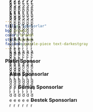 ```yaml
---
title: "Sponsorlar"
bg: brown2
color: brown5
style: center
fa-icon: puzzle-piece text-darkestgray
---
```

<div><h3>Platin Sponsor</h3></div>
<div>
<figure style="margin:0; margin-left:1em; margin-bottom:1em; padding:0; float:left; text-align:center; position:relative; background:#000">
  <img src="../img/sponsor_placeholder.jpg" alt="" style="display:block; max-width:100%; margin:auto; padding:auto;"/>
  <figcaption style="position:absolute; left:0; bottom:0; width:100%; background: rgba(255,255,255,0.5);">Platin Sponsor Placeholder</figcaption>
</figure>
</div>
<div><h3>Altın Sponsorlar</h3></div>
<div>
<figure style="margin:0; margin-left:1em; margin-bottom:1em; padding:0; float:left; text-align:center; position:relative; background:#000">
  <img src="../img/sponsor_placeholder.jpg" alt="" style="display:block; max-width:100%; margin:auto; padding:auto;"/>
  <figcaption style="position:absolute; left:0; bottom:0; width:100%; background: rgba(255,255,255,0.5);">Altın Sponsor Placeholder</figcaption>
</figure>
<figure style="margin:0; margin-left:1em; margin-bottom:1em; padding:0; float:left; text-align:center; position:relative; background:#000">
  <img src="../img/sponsor_placeholder.jpg" alt="" style="display:block; max-width:100%; margin:auto; padding:auto;"/>
  <figcaption style="position:absolute; left:0; bottom:0; width:100%; background: rgba(255,255,255,0.5);">Altın Sponsor Placeholder</figcaption>
</figure>
<figure style="margin:0; margin-left:1em; margin-bottom:1em; padding:0; float:left; text-align:center; position:relative; background:#000">
  <img src="../img/sponsor_placeholder.jpg" alt="" style="display:block; max-width:100%; margin:auto; padding:auto;"/>
  <figcaption style="position:absolute; left:0; bottom:0; width:100%; background: rgba(255,255,255,0.5);">Altın Sponsor Placeholder</figcaption>
</figure>
</div>
<p><h3>Gümüş Sponsorlar</h3></p>
<p>
<figure style="margin:0; margin-left:1em; margin-bottom:1em; padding:0; float:left; text-align:center; position:relative; background:#000">
  <img src="../img/sponsor_placeholder.jpg" alt="" style="display:block; max-width:100%; margin:auto; padding:auto;"/>
  <figcaption style="position:absolute; left:0; bottom:0; width:100%; background: rgba(255,255,255,0.5);">Gümüş Sponsor Placeholder</figcaption>
</figure>
<figure style="margin:0; margin-left:1em; margin-bottom:1em; padding:0; float:left; text-align:center; position:relative; background:#000">
  <img src="../img/sponsor_placeholder.jpg" alt="" style="display:block; max-width:100%; margin:auto; padding:auto;"/>
  <figcaption style="position:absolute; left:0; bottom:0; width:100%; background: rgba(255,255,255,0.5);">Gümüş Sponsor Placeholder</figcaption>
</figure>
<figure style="margin:0; margin-left:1em; margin-bottom:1em; padding:0; float:left; text-align:center; position:relative; background:#000">
  <img src="../img/sponsor_placeholder.jpg" alt="" style="display:block; max-width:100%; margin:auto; padding:auto;"/>
  <figcaption style="position:absolute; left:0; bottom:0; width:100%; background: rgba(255,255,255,0.5);">Gümüş Sponsor Placeholder</figcaption>
</figure>
<figure style="margin:0; margin-left:1em; margin-bottom:1em; padding:0; float:left; text-align:center; position:relative; background:#000">
  <img src="../img/sponsor_placeholder.jpg" alt="" style="display:block; max-width:100%; margin:auto; padding:auto;"/>
  <figcaption style="position:absolute; left:0; bottom:0; width:100%; background: rgba(255,255,255,0.5);">Gümüş Sponsor Placeholder</figcaption>
</figure>
<figure style="margin:0; margin-left:1em; margin-bottom:1em; padding:0; float:left; text-align:center; position:relative; background:#000">
  <img src="../img/sponsor_placeholder.jpg" alt="" style="display:block; max-width:100%; margin:auto; padding:auto;"/>
  <figcaption style="position:absolute; left:0; bottom:0; width:100%; background: rgba(255,255,255,0.5);">Gümüş Sponsor Placeholder</figcaption>
</figure>
<figure style="margin:0; margin-left:1em; margin-bottom:1em; padding:0; float:left; text-align:center; position:relative; background:#000">
  <img src="../img/sponsor_placeholder.jpg" alt="" style="display:block; max-width:100%; margin:auto; padding:auto;"/>
  <figcaption style="position:absolute; left:0; bottom:0; width:100%; background: rgba(255,255,255,0.5);">Gümüş Sponsor Placeholder</figcaption>
</figure>
</p>
<p><h3>Destek Sponsorları</h3></p>
<p>
<figure style="margin:0; margin-left:1em; margin-bottom:1em; padding:0; float:left; text-align:center; position:relative; background:#000">
  <img src="../img/sponsor_placeholder.jpg" alt="" style="display:block; max-width:100%; margin:auto; padding:auto;"/>
  <figcaption style="position:absolute; left:0; bottom:0; width:100%; background: rgba(255,255,255,0.5);">Destek Sponsor Placeholder</figcaption>
</figure>
<figure style="margin:0; margin-left:1em; margin-bottom:1em; padding:0; float:left; text-align:center; position:relative; background:#000">
  <img src="../img/sponsor_placeholder.jpg" alt="" style="display:block; max-width:100%; margin:auto; padding:auto;"/>
  <figcaption style="position:absolute; left:0; bottom:0; width:100%; background: rgba(255,255,255,0.5);">Destek Sponsor Placeholder</figcaption>
</figure>
<figure style="margin:0; margin-left:1em; margin-bottom:1em; padding:0; float:left; text-align:center; position:relative; background:#000">
  <img src="../img/sponsor_placeholder.jpg" alt="" style="display:block; max-width:100%; margin:auto; padding:auto;"/>
  <figcaption style="position:absolute; left:0; bottom:0; width:100%; background: rgba(255,255,255,0.5);">Destek Sponsor Placeholder</figcaption>
</figure>
<figure style="margin:0; margin-left:1em; margin-bottom:1em; padding:0; float:left; text-align:center; position:relative; background:#000">
  <img src="../img/sponsor_placeholder.jpg" alt="" style="display:block; max-width:100%; margin:auto; padding:auto;"/>
  <figcaption style="position:absolute; left:0; bottom:0; width:100%; background: rgba(255,255,255,0.5);">Destek Sponsor Placeholder</figcaption>
</figure>
<figure style="margin:0; margin-left:1em; margin-bottom:1em; padding:0; float:left; text-align:center; position:relative; background:#000">
  <img src="../img/sponsor_placeholder.jpg" alt="" style="display:block; max-width:100%; margin:auto; padding:auto;"/>
  <figcaption style="position:absolute; left:0; bottom:0; width:100%; background: rgba(255,255,255,0.5);">Destek Sponsor Placeholder</figcaption>
</figure>
<figure style="margin:0; margin-left:1em; margin-bottom:1em; padding:0; float:left; text-align:center; position:relative; background:#000">
  <img src="../img/sponsor_placeholder.jpg" alt="" style="display:block; max-width:100%; margin:auto; padding:auto;"/>
  <figcaption style="position:absolute; left:0; bottom:0; width:100%; background: rgba(255,255,255,0.5);">Destek Sponsor Placeholder</figcaption>
</figure>
</p>
</center>



